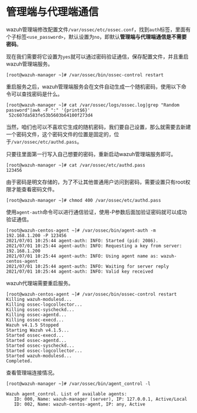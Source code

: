 # 管理端与代理端通信

wazuh管理端修改配置文件`/var/ossec/etc/ossec.conf`，找到`auth`标签，里面有个子标签`<use_password>`，默认设置为`no`，即默认**管理端与代理端通信是不需要密码**。

现在我们需要将它设置为`yes`就可以通过密码验证通信，保存配置文件，并且重启wazuh管理端服务。

```text
[root@wazuh-manager ~]# /var/ossec/bin/ossec-control restart
```

重启服务之后，wazuh管理端服务会在文件自动生成一个随机密码，使用以下命令可以查找密码是什么。

```text
[root@wazuh-manager ~]# cat /var/ossec/logs/ossec.log|grep "Random password"|awk -F ":" '{print$6}'
 52c607da583fe53b5603b64100f273d4
```

当然，咱们也可以不喜欢它生成的随机密码，我们要自己设置，那么就需要去新建一个密码文件，这个密码文件的位置是固定的，位于`/var/ossec/etc/authd.pass`。

只要往里面第一行写入自己想要的密码，重新启动wazuh管理端服务即可。

```text
[root@wazuh-manager ~]# cat /var/ossec/etc/authd.pass 
123456
```

由于密码是明文存储的，为了不让其他普通用户访问到密码，需要设置只有root权限才能查看密码文件。

```text
[root@wazuh-manager ~]# chmod 400 /var/ossec/etc/authd.pass
```

使用`agent-auth`命令可以进行通信验证，使用-P参数后面加验证密码就可以成功验证通信。

```text
[root@wazuh-centos-agent ~]# /var/ossec/bin/agent-auth -m 192.168.1.200 -P 123456
2021/07/01 10:25:44 agent-auth: INFO: Started (pid: 2086).
2021/07/01 10:25:44 agent-auth: INFO: Requesting a key from server: 192.168.1.200
2021/07/01 10:25:44 agent-auth: INFO: Using agent name as: wazuh-centos-agent
2021/07/01 10:25:44 agent-auth: INFO: Waiting for server reply
2021/07/01 10:25:44 agent-auth: INFO: Valid key received
```

wazuh代理端需要重启服务。

```text
[root@wazuh-centos-agent ~]# /var/ossec/bin/ossec-control restart
Killing wazuh-modulesd... 
Killing ossec-logcollector... 
Killing ossec-syscheckd... 
Killing ossec-agentd... 
Killing ossec-execd... 
Wazuh v4.1.5 Stopped
Starting Wazuh v4.1.5...
Started ossec-execd...
Started ossec-agentd...
Started ossec-syscheckd...
Started ossec-logcollector...
Started wazuh-modulesd...
Completed.
```

查看管理端连接情况。

```text
[root@wazuh-manager ~]# /var/ossec/bin/agent_control -l

Wazuh agent_control. List of available agents:
   ID: 000, Name: wazuh-manager (server), IP: 127.0.0.1, Active/Local
   ID: 002, Name: wazuh-centos-agent, IP: any, Active

```

